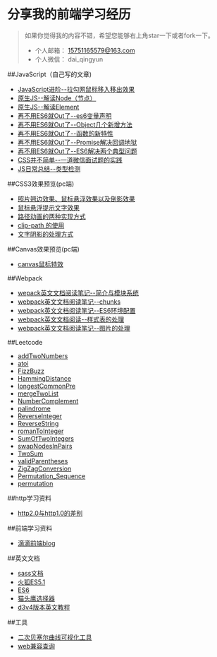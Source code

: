 分享我的前端学习经历
========================

> 如果你觉得我的内容不错，希望您能够右上角star一下或者fork一下。
> * 个人邮箱： 15751165579@163.com
> * 个人微信： dai_qingyun


##JavaScript（自己写的文章)

 * [JavaScript进阶--拉勾网鼠标移入移出效果](http://www.jianshu.com/p/fe1f3492ff9f)
 * [原生JS--解读Node（节点）](http://www.jianshu.com/p/a6f3172a42e2)
 * [原生JS--解读Element](http://www.jianshu.com/p/65b3b856465e)
 * [再不用ES6就Out了--es6变量声明](http://www.jianshu.com/p/77265d84cc2b)
 * [再不用ES6就Out了--Object几个新增方法](http://www.jianshu.com/p/3ba8d103c4fb)
 * [再不用ES6就Out了--函数的新特性](http://www.jianshu.com/p/94f557a944ff)
 * [再不用ES6就Out了--Promise解决回调地狱](http://www.jianshu.com/p/d945ae3e6d75)
 * [再不用ES6就Out了--ES6解决两个典型问题](http://www.jianshu.com/p/cdcd3be8bdea)
 * [CSS并不简单--一道微信面试题的实践](http://www.jianshu.com/p/64d5cabfab89)
 * [JS日常总结--类型检测](http://www.jianshu.com/p/33fac11bda6c)

 ##CSS3效果预览(pc端)
* [照片翘边效果、鼠标悬浮效果以及倒影效果](http://15751165579.github.io/#/chapter)
* [鼠标悬浮提示文字效果](http://15751165579.github.io/#/chapter/20170213)
* [路径动画的两种实现方式](http://15751165579.github.io/#/chapter/20170214)
* [clip-path 的使用](http://15751165579.github.io/#/chapter/20170215)
* [文字阴影的处理方式](http://15751165579.github.io/#/chapter/20170216)


##Canvas效果预览(pc端)
* [canvas鼠标特效](http://15751165579.github.io/#/chapter/20170217)

##Webpack
* [wepack英文文档阅读笔记--简介与模块系统](/Webpack/wepack英文文档阅读笔记--简介与模块系统.md)
* [webpack英文文档阅读笔记--chunks](/Webpack/webpack英文文档阅读笔记--chunks.md)
* [webpack英文文档阅读笔记--ES6环境配置](/Webpack/webpack英文文档阅读笔记--ES6环境配置.md)
* [webpack英文文档阅读--样式表的处理](/Webpack/webpack英文文档阅读--样式表的处理.md)
* [webpack英文文档阅读笔记--图片的处理](/Webpack/webpack英文文档阅读笔记--图片的处理.md)

##Leetcode
* [addTwoNumbers](/Leetcode/addTwoNumbers.js)
* [atoi](/Leetcode/atoi.html)
* [FizzBuzz](/Leetcode/FizzBuzz.html)
* [HammingDistance](/Leetcode/HammingDistance.html)
* [longestCommonPre](Leetcode/longestCommonPre.html)
* [mergeTwoList](/Leetcode/mergeTwoList.html)
* [NumberComplement](/Leetcode/NumberComplement.html)
* [palindrome](/Leetcode/palindrome.html)
* [ReverseInteger](/Leetcode/ReverseInteger.html)
* [ReverseString](/Leetcode/ReverseString.html)
* [romanToInteger](/Leetcode/romanToInteger.html)
* [SumOfTwoIntegers](/Leetcode/SumOfTwoIntegers.html)
* [swapNodesInPairs](/Leetcode/swapNodesInPairs.html)
* [TwoSum](/Leetcode/TwoSum.js)
* [validParentheses](/Leetcode/validParentheses.html)
* [ZigZagConversion](/Leetcode/ZigZagConversion.js)
* [Permutation_Sequence](/Leetcode/Permutation_Sequence.js)
* [permutation](/Leetcode/permutation.js)


##http学习资料
* [http2.0与http1.0的差别](https://www.zhihu.com/question/34074946)

##前端学习资料
* [滴滴前端blog](https://github.com/DDFE/DDFE-blog)


##英文文档
* [sass文档](http://sass-lang.com/documentation/file.SASS_REFERENCE.html)
* [火狐ES5.1](https://people-mozilla.org/~jorendorff/es5.1-final.html)
* [ES6](http://www.ecma-international.org/ecma-262/6.0/)
* [猫头鹰选择器](https://alistapart.com/article/axiomatic-css-and-lobotomized-owls)
* [d3v4版本英文教程](https://leanpub.com/d3-t-and-t-v4/read#leanpub-auto-adding-data-to-the-line-function)

##工具
* [二次贝塞尔曲线可视化工具](http://cubic-bezier.com/)
* [web兼容查询](http://caniuse.com/)

